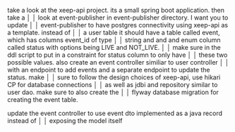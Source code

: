 take a look at the xeep-api project. its a small spring boot application. then take a  │
│    look at event-publisher in event-publisher directory. I want you to update             │
│    event-publisher to have postgres connectivity using xeep-api as a template. instead of │
│     a user table it should have a table called event, which has columns event_id of type  │
│    string and and and enum column called status with options being LIVE and NOT_LIVE.     │
│    make sure in the ddl script to put in a constraint for status column to only have      │
│    these two possible values. also create an event controller similiar to user controller │
│     with an endpoint to add events and a separate endpoint to update the status. make     │
│    sure to follow the design choices of xeep-api, use hikari CP for database connections  │
│    as well as jdbi and repository similar to user dao. make sure to also create the       │
│    flyway database migration for creating the event table.


update the event controller to use event dto implemented as a java record instead of │
│     exposing the model itself
